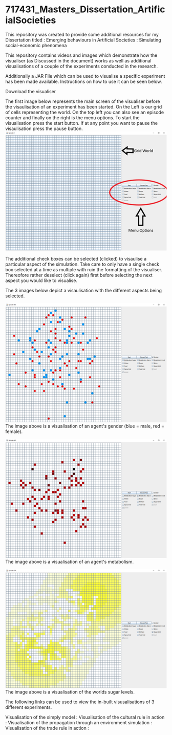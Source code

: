 # 717431_Masters_Dissertation_ArtificialSocieties
This repository was created to provide some additional resources for my Dissertation titled : Emerging behaviours in Artificial Societies : Simulating social-economic phenomena

This repository contains videos and images which demonstrate how the visualiser (as Discussed in the document) works as well as additional
visualisations of a couple of the experiments conducted in the research.

Additionally a JAR File which can be used to visualise a specific experiment has been made available. Instructions on how to use it can be seen below.

Download the visualiser 


The first image below represents the main screen of the visualiser before the visaulisation of an experiment has been started. On the Left is our grid of cells representing the world. On the top left you can also see an episode counter and finally on the right is the menu options. To start the visualisation press the start button. If at any point you want to pause the visaulisation press the pause button.
![alt text](https://github.com/BrandenIngram/717431_Masters_Dissertation_ArtificialSocieties/blob/master/standalonemenu.png)

The additional check boxes can be selected (clicked) to visaulise a particular aspect of the simulation. Take care to only have a single check box selected at a time as multiple with ruin the formatting of the visualiser. Thereofore rather deselect (click again) first before selecting the next aspect you would like to visualise.

The 3 images below depict a visaulisation with the different aspects being selected.

![alt text](https://github.com/BrandenIngram/717431_Masters_Dissertation_ArtificialSocieties/blob/master/standalonesgender.png)
The image above is a visualisation of an agent's gender (blue = male, red = female).

![alt text](https://github.com/BrandenIngram/717431_Masters_Dissertation_ArtificialSocieties/blob/master/standalonespicemeta2.png)
The image above is a visualisation of an agent's metabolism.

![alt text](https://github.com/BrandenIngram/717431_Masters_Dissertation_ArtificialSocieties/blob/master/standalonessugargrid.png)
The image above is a visualisation of the worlds sugar levels.

The following links can be used to view the in-built visusalisations of 3 different experiments.

Visualisation of the simply model :
Visualisation of the cultural rule in action :
Visualisation of the propagation through an environment simulation :
Visualisation of the trade rule in action :

